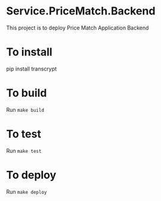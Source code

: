 # Service.PriceMatch.Backend

This project is to deploy Price Match Application Backend

# To install

pip install transcrypt 

# To build

Run `make build`

# To test

Run `make test`

# To deploy

Run `make deploy`
